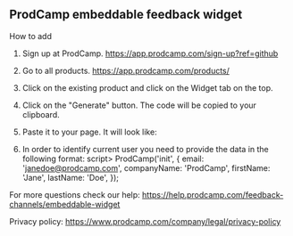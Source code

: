 ## ProdCamp embeddable feedback widget
How to add 

1. Sign up at ProdCamp.
https://app.prodcamp.com/sign-up?ref=github

2. Go to all products.
https://app.prodcamp.com/products/

3. Click on the existing product and click on the Widget tab on the top.

4. Click on the "Generate" button. The code will be copied to your clipboard.

5. Paste it to your page. It will look like:
<script>!function(t,e,a,n){function o(){if(!e.getElementById(a)){var t=e.getElementsByTagName(n)[0],o=e.createElement(n);o.type="text/javascript",o.async=!0,o.src="https://cdn.prodcamp.com/js/prdcmp-widget.js",t.parentNode.insertBefore(o,t)}}if("function"!=typeof t.ProdCamp){var c=function(){c.args.push(arguments)};c.t="%TOKEN%",c.p="ABCDEFGHI", c.args = [], t.ProdCamp = c, "complete" === e.readyState ? o() : t.attachEvent ? t.attachEvent("onload", o) : t.addEventListener("load", o, !1) } }(window, document, "prodcamp-js", "script");</script>

6. In order to identify current user you need to provide the data in the following format:
script>
    ProdCamp('init', {
        email: 'janedoe@prodcamp.com',
        companyName: 'ProdCamp',
        firstName: 'Jane',
        lastName: 'Doe',
    });
</script>

For more questions check our help:
https://help.prodcamp.com/feedback-channels/embeddable-widget

Privacy policy:
https://www.prodcamp.com/company/legal/privacy-policy
